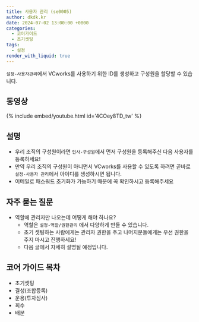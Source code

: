 ```yaml
---
title: 사용자 관리 (se0005)
author: dkdk.kr
date: 2024-07-02 13:00:00 +0800
categories:
  - 코어가이드
  - 초기셋팅
tags:
  - 설정
render_with_liquid: true
---
```

`설정-사용자관리`에서 VCworks를 사용하기 위한 ID를 생성하고 구성원을 할당할 수 있습니다.

## 동영상

{% include embed/youtube.html id='4COey8TD_tw' %}

## 설명

- 우리 조직의 구성원이라면 `인사-구성원`에서 먼저 구성원을 등록해주신 다음 사용자를 등록하세요!
- 만약 우리 조직의 구성원이 아니면서 VCworks를 사용할 수 있도록 하려면 곧바로 `설정-사용자 관리`에서 아이디를 생성하시면 됩니다.
- 이메일로 패스워드 초기화가 가능하기 때문에 꼭 확인하시고 등록해주세요
	
## 자주 묻는 질문

- 역할에 관리자만 나오는데 어떻게 해야 하나요?
	- 역할은 `설정-역할/권한관리` 에서 다양하게 만들 수 있습니다.
	- 초기 셋팅하는 사람에게는 관리자 권한을 주고 나머지분들에게는 우선 권한을 주지 마시고 진행하세요!
	- 다음 글에서 자세히 설명될 예정입니다.

## 코어 가이드 목차

- 초기셋팅
- 결성(조합등록)
- 운용(투자심사)
- 회수
- 배분
